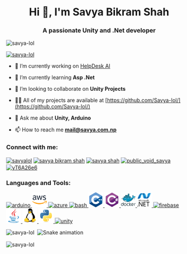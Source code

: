 <h1 align="center">Hi 👋, I'm Savya Bikram Shah</h1>
<h3 align="center">A passionate Unity and .Net developer</h3>

<p align="left"> <img src="https://komarev.com/ghpvc/?username=savya-lol&label=Profile%20views&color=0e75b6&style=flat" alt="savya-lol" /> </p>

<p align="left"> <a href="https://github.com/ryo-ma/github-profile-trophy"><img src="https://github-profile-trophy.vercel.app/?username=savya-lol" alt="savya-lol" /></a> </p>

- 🔭 I’m currently working on [HelpDesk AI](https://github.com/Savya-lol/HelpDeskAI)

- 🌱 I’m currently learning **Asp .Net**

- 👯 I’m looking to collaborate on **Unity Projects**

- 👨‍💻 All of my projects are available at [https://github.com/Savya-lol/](https://github.com/Savya-lol/)

- 💬 Ask me about **Unity, Arduino**

- 📫 How to reach me **mail@savya.com.np**

<h3 align="left">Connect with me:</h3>
<p align="left">
<a href="https://dev.to/savyalol" target="blank"><img align="center" src="https://raw.githubusercontent.com/rahuldkjain/github-profile-readme-generator/master/src/images/icons/Social/devto.svg" alt="savyalol" height="30" width="40" /></a>
<a href="https://linkedin.com/in/savya bikram shah" target="blank"><img align="center" src="https://raw.githubusercontent.com/rahuldkjain/github-profile-readme-generator/master/src/images/icons/Social/linked-in-alt.svg" alt="savya bikram shah" height="30" width="40" /></a>
<a href="https://fb.com/savya shah" target="blank"><img align="center" src="https://raw.githubusercontent.com/rahuldkjain/github-profile-readme-generator/master/src/images/icons/Social/facebook.svg" alt="savya shah" height="30" width="40" /></a>
<a href="https://instagram.com/public_void_savya" target="blank"><img align="center" src="https://raw.githubusercontent.com/rahuldkjain/github-profile-readme-generator/master/src/images/icons/Social/instagram.svg" alt="public_void_savya" height="30" width="40" /></a>
<a href="https://discord.gg/yT6A26e6" target="blank"><img align="center" src="https://raw.githubusercontent.com/rahuldkjain/github-profile-readme-generator/master/src/images/icons/Social/discord.svg" alt="yT6A26e6" height="30" width="40" /></a>
</p>

<h3 align="left">Languages and Tools:</h3>
<p align="left"> <a href="https://www.arduino.cc/" target="_blank" rel="noreferrer"> <img src="https://cdn.worldvectorlogo.com/logos/arduino-1.svg" alt="arduino" width="40" height="40"/> </a> <a href="https://aws.amazon.com" target="_blank" rel="noreferrer"> <img src="https://raw.githubusercontent.com/devicons/devicon/master/icons/amazonwebservices/amazonwebservices-original-wordmark.svg" alt="aws" width="40" height="40"/> </a> <a href="https://azure.microsoft.com/en-in/" target="_blank" rel="noreferrer"> <img src="https://www.vectorlogo.zone/logos/microsoft_azure/microsoft_azure-icon.svg" alt="azure" width="40" height="40"/> </a> <a href="https://www.gnu.org/software/bash/" target="_blank" rel="noreferrer"> <img src="https://www.vectorlogo.zone/logos/gnu_bash/gnu_bash-icon.svg" alt="bash" width="40" height="40"/> </a> <a href="https://www.w3schools.com/cpp/" target="_blank" rel="noreferrer"> <img src="https://raw.githubusercontent.com/devicons/devicon/master/icons/cplusplus/cplusplus-original.svg" alt="cplusplus" width="40" height="40"/> </a> <a href="https://www.w3schools.com/cs/" target="_blank" rel="noreferrer"> <img src="https://raw.githubusercontent.com/devicons/devicon/master/icons/csharp/csharp-original.svg" alt="csharp" width="40" height="40"/> </a> <a href="https://www.docker.com/" target="_blank" rel="noreferrer"> <img src="https://raw.githubusercontent.com/devicons/devicon/master/icons/docker/docker-original-wordmark.svg" alt="docker" width="40" height="40"/> </a> <a href="https://dotnet.microsoft.com/" target="_blank" rel="noreferrer"> <img src="https://raw.githubusercontent.com/devicons/devicon/master/icons/dot-net/dot-net-original-wordmark.svg" alt="dotnet" width="40" height="40"/> </a> <a href="https://firebase.google.com/" target="_blank" rel="noreferrer"> <img src="https://www.vectorlogo.zone/logos/firebase/firebase-icon.svg" alt="firebase" width="40" height="40"/> </a> <a href="https://www.java.com" target="_blank" rel="noreferrer"> <img src="https://raw.githubusercontent.com/devicons/devicon/master/icons/java/java-original.svg" alt="java" width="40" height="40"/> </a> <a href="https://www.linux.org/" target="_blank" rel="noreferrer"> <img src="https://raw.githubusercontent.com/devicons/devicon/master/icons/linux/linux-original.svg" alt="linux" width="40" height="40"/> </a> <a href="https://www.python.org" target="_blank" rel="noreferrer"> <img src="https://raw.githubusercontent.com/devicons/devicon/master/icons/python/python-original.svg" alt="python" width="40" height="40"/> </a> <a href="https://unity.com/" target="_blank" rel="noreferrer"> <img src="https://www.vectorlogo.zone/logos/unity3d/unity3d-icon.svg" alt="unity" width="40" height="40"/> </a> </p>

<p><img align="left" src="https://github-readme-stats.vercel.app/api/top-langs?username=savya-lol&show_icons=true&locale=en&layout=compact" alt="savya-lol" /></p>

<p>&nbsp; <img align="center src="https://raw.githubusercontent.com/Savya-lol/Savya-lol/output/snake.svg" alt="Snake animation" /> </p>
<p><img align="center" src="https://github-readme-streak-stats.herokuapp.com/?user=savya-lol&" alt="savya-lol" /></p>
